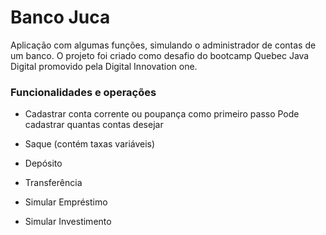 <h1>Banco Juca</h1>

Aplicação com algumas funções, simulando o administrador de contas de um banco.
O projeto foi criado como desafio do bootcamp Quebec Java Digital promovido pela Digital Innovation one.

<h3>Funcionalidades e operações</h3>

* Cadastrar conta corrente ou poupança como primeiro passo
    Pode cadastrar quantas contas desejar
    
* Saque (contém taxas variáveis)
* Depósito
* Transferência 
* Simular Empréstimo
* Simular Investimento

